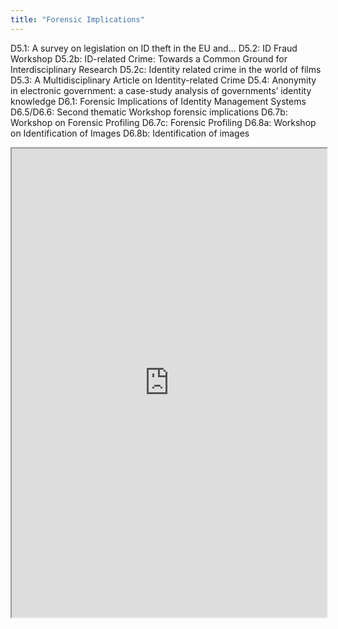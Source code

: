 ```yaml
---
title: "Forensic Implications"
---
```


D5.1: A survey on legislation on ID theft in the EU and…
D5.2: ID Fraud Workshop
D5.2b: ID-related Crime: Towards a Common Ground for Interdisciplinary Research
D5.2c: Identity related crime in the world of films
D5.3: A Multidisciplinary Article on Identity-related Crime
D5.4: Anonymity in electronic government: a case-study analysis of governments’ identity knowledge
D6.1: Forensic Implications of Identity Management Systems
D6.5/D6.6: Second thematic Workshop forensic implications
D6.7b: Workshop on Forensic Profiling
D6.7c: Forensic Profiling
D6.8a: Workshop on Identification of Images
D6.8b: Identification of images

<iframe height="750" width="100%" src="https://ewelton.github.io/ktest/wiki.html#Forensic%20Implications"></iframe>
